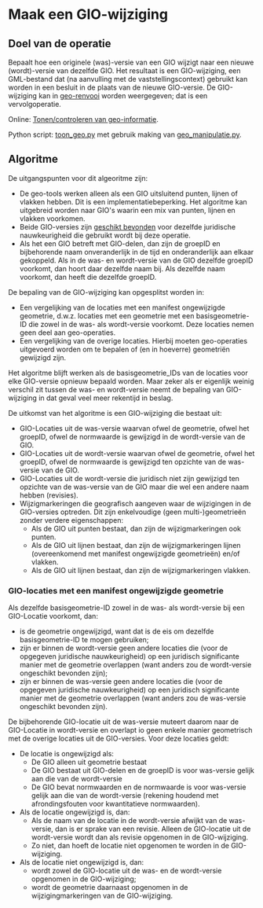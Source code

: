 # Maak een GIO-wijziging

## Doel van de operatie

Bepaalt hoe een originele (was)-versie van een GIO wijzigt naar een nieuwe (wordt)-versie van dezelfde GIO. Het resultaat is een GIO-wijziging, een GML-bestand dat (na aanvulling met de vaststellingscontext) gebruikt kan worden in een besluit in de plaats van de nieuwe GIO-versie. De GIO-wijziging kan in [geo-renvooi](Toon-gio-wijziging) worden weergegeven; dat is een vervolgoperatie.

Online: [Tonen/controleren van geo-informatie](@@@GeoTools_Online_Url@@@maak_gio_wijziging).

Python script: [toon_geo.py](../blob/main/broncode/geo-tools/maak_gio_wijziging.py) met gebruik making van [geo_manipulatie.py](../blob/main/broncode/geo-tools/geo_manipulatie.py).


## Algoritme

De uitgangspunten voor dit algeoritme zijn:
* De geo-tools werken alleen als een GIO uitsluitend punten, lijnen of vlakken hebben. Dit is een implementatiebeperking. Het algoritme kan uitgebreid worden naar GIO's waarin een mix van punten, lijnen en vlakken voorkomen.
* Beide GIO-versies zijn [geschikt bevonden](Toon-controleer-gio) voor dezelfde juridische nauwkeurigheid die gebruikt wordt bij deze operatie.
* Als het een GIO betreft met GIO-delen, dan zijn de groepID en bijbehorende naam onveranderlijk in de tijd en onderanderlijk aan elkaar gekoppeld. Als in de was- en wordt-versie van de GIO dezelfde groepID voorkomt, dan hoort daar dezelfde naam bij. Als dezelfde naam voorkomt, dan heeft die dezelfde groepID. 

De bepaling van de GIO-wijziging kan opgesplitst worden in:

* Een vergelijking van de locaties met een manifest ongewijzigde geometrie, d.w.z. locaties met een geometrie met een basisgeometrie-ID die zowel in de was- als wordt-versie voorkomt. Deze locaties nemen geen deel aan geo-operaties.
* Een vergelijking van de overige locaties. Hierbij moeten geo-operaties uitgevoerd worden om te bepalen of (en in hoeverre) geometriën gewijzigd zijn.

Het algoritme blijft werken als de basisgeometrie_IDs van de locaties voor elke GIO-versie opnieuw bepaald worden. Maar zeker als er eigenlijk weinig verschil zit tussen de was- en wordt-versie neemt de bepaling van GIO-wijziging in dat geval veel meer rekentijd in beslag.

De uitkomst van het algoritme is een GIO-wijziging die bestaat uit:

* GIO-Locaties uit de was-versie waarvan ofwel de geometrie, ofwel het groepID, ofwel de normwaarde is gewijzigd in de wordt-versie van de GIO.
* GIO-Locaties uit de wordt-versie waarvan ofwel de geometrie, ofwel het groepID, ofwel de normwaarde is gewijzigd ten opzichte van de was-versie van de GIO.
* GIO-Locaties uit de wordt-versie die juridisch niet zijn gewijzigd ten opzichte van de was-versie van de GIO maar die wel een andere naam hebben (revisies).
* Wijzigmarkeringen die geografisch aangeven waar de wijzigingen in de GIO-versies optreden. Dit zijn enkelvoudige (geen multi-)geometrieën zonder verdere eigenschappen:
    * Als de GIO uit punten bestaat, dan zijn de wijzigmarkeringen ook punten.
    * Als de GIO uit lijnen bestaat, dan zijn de wijzigmarkeringen lijnen (overeenkomend met manifest ongewijzigde geometrieën) en/of vlakken. 
    * Als de GIO uit lijnen bestaat, dan zijn de wijzigmarkeringen vlakken. 

### GIO-locaties met een manifest ongewijzigde geometrie
Als dezelfde basisgeometrie-ID zowel in de was- als wordt-versie bij een GIO-Locatie voorkomt, dan:

* is de geometrie ongewijzigd, want dat is de eis om dezelfde basisgeometrie-ID te mogen gebruiken;
* zijn er binnen de wordt-versie geen andere locaties die (voor de opgegeven juridische nauwkeurigheid) op een juridisch significante manier met de geometrie overlappen (want anders zou de wordt-versie ongeschikt bevonden zijn);
* zijn er binnen de was-versie geen andere locaties die (voor de opgegeven juridische nauwkeurigheid) op een juridisch significante manier met de geometrie overlappen (want anders zou de was-versie ongeschikt bevonden zijn).

De bijbehorende GIO-locatie uit de was-versie muteert daarom naar de GIO-Locatie in wordt-versie en overlapt io geen enkele manier geometrisch met de overige locaties uit de GIO-versies. Voor deze locaties geldt:

* De locatie is ongewijzigd als:
    * De GIO alleen uit geometrie bestaat
    * De GIO bestaat uit GIO-delen en de groepID is voor was-versie gelijk aan die van de wordt-versie 
    * De GIO bevat normwaarden en de normwaarde is voor was-versie gelijk aan die van de wordt-versie (rekening houdend met afrondingsfouten voor kwantitatieve normwaarden).
* Als de locatie ongewijzigd is, dan:
    * Als de naam van de locatie in de wordt-versie afwijkt van de was-versie, dan is er sprake van een revisie. Alleen de GIO-locatie uit de wordt-versie wordt dan als revisie opgenomen in de GIO-wijziging.
    * Zo niet, dan hoeft de locatie niet opgenomen te worden in de GIO-wijziging.
* Als de locatie niet ongewijzigd is, dan:
    * wordt zowel de GIO-locatie uit de was- en de wordt-versie opgenomen in de GIO-wijziging;
    * wordt de geometrie daarnaast opgenomen in de wijzigingmarkeringen van de GIO-wijziging.

